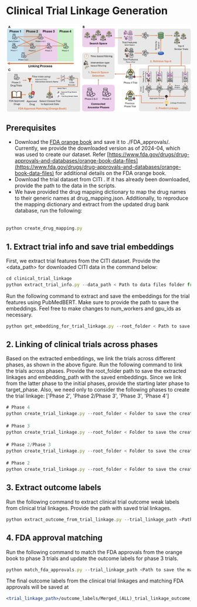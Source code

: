 # Clinical Trial Linkage Generation

![trial_linkage_algorithm.png](trial_linkage_algorithm.png)

## Prerequisites

- Download the [FDA orange book](https://www.fda.gov/media/76860/download?attachment) and save it to ./FDA_approvals/.  Currently, we provide the downloaded version as of 2024-04, which was used to create our dataset. Refer [https://www.fda.gov/drugs/drug-approvals-and-databases/orange-book-data-files](https://www.fda.gov/drugs/drug-approvals-and-databases/orange-book-data-files) for additional details on the FDA orange book.
- Download the trial dataset from CITI <path>. If it has already been downloaded, provide the path to the data in the scripts.
- We have provided the drug mapping dictionary to map the drug names to their generic names at drug_mapping.json. Additionally, to reproduce the mapping dictionary and extract from the updated drug bank database, run the following:
```jsx

python create_drug_mapping.py
```

## 1. Extract trial info and save trial embeddings

First, we extract trial features from the CITI dataset. Provide the <data_path> for downloaded CITI data in the command below:

```jsx
cd clinical_trial_linkage
python extract_trial_info.py --data_path < Path to data files folder from CITI >
```

Run the following command to extract and save the embeddings for the trial features using PubMedBERT. Make sure to provide the path to save the embeddings. Feel free to make changes to num_workers and gpu_ids as necessary.

```jsx
python get_embedding_for_trial_linkage.py --root_folder < Path to save the embeddings > --num_workers 2 --gpu_ids 0,1
```

## 2. Linking of clinical trials across phases

Based on the extracted embeddings, we link the trials across different phases, as shown in the above figure. Run the following command to link the trials across phases. Provide the root_folder path to save the extracted linkages and embedding_path with the saved embeddings. Since we link from the latter phase to the initial phases, provide the starting later phase to target_phase. Also, we need only to consider the following phases to create the trial linkage: ['Phase 2', 'Phase 2/Phase 3', 'Phase 3', 'Phase 4']

```jsx
# Phase 4
python create_trial_linkage.py --root_folder < Folder to save the created linkages > --target_phase 'Phase 4' --embedding_path < Folder containing the embeddings saved for the trials > --num_workers 2 --gpu_ids 0,1

# Phase 3
python create_trial_linkage.py --root_folder < Folder to save the created linkages > --target_phase 'Phase 3' --embedding_path < Folder containing the embeddings saved for the trials > --num_workers 2 --gpu_ids 0,1

# Phase 2/Phase 3
python create_trial_linkage.py --root_folder < Folder to save the created linkages > --target_phase 'Phase 2/Phase 3' --embedding_path < Folder containing the embeddings saved for the trials > --num_workers 2 --gpu_ids 0,1

# Phase 2
python create_trial_linkage.py --root_folder < Folder to save the created linkages > --target_phase 'Phase 2' --embedding_path < Folder containing the embeddings saved for the trials > --num_workers 2 --gpu_ids 0,1
```

## 3. Extract outcome labels

Run the following command to extract clinical trial outcome weak labels from clinical trial linkages. Provide the path with saved trial linkages.

```jsx
python extract_outcome_from_trial_linkage.py --trial_linkage_path <Path to the trial linkage folder containing the JSON files of the trial linkage>
```

## 4. FDA approval matching

Run the following command to match the FDA approvals from the orange book to phase 3 trials and update the outcome labels for phase 3 trials.

```jsx
python match_fda_approvals.py --trial_linkage_path <Path to save the matched trials results (provide the path where the trial linkages results are saved)> 
```

The final outcome labels from the clinical trial linkages and matching FDA approvals will be saved at 

```jsx
<trial_linkage_path>/outcome_labels/Merged_(ALL)_trial_linkage_outcome_df.csv
```
